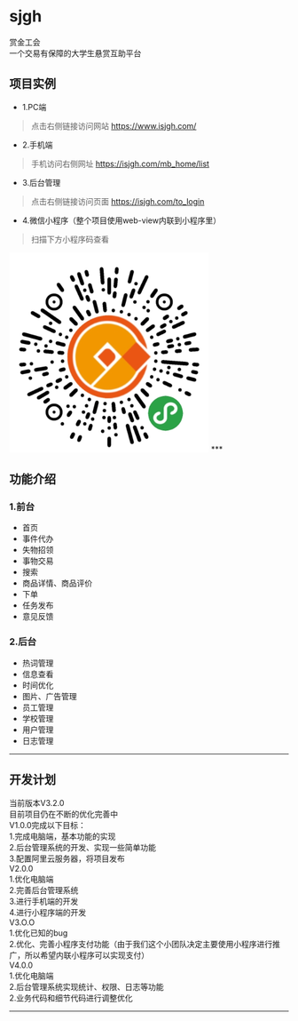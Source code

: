 # sjgh
赏金工会</br>
    一个交易有保障的大学生悬赏互助平台

## 项目实例
* 1.PC端
>   点击右侧链接访问网站  https://www.isjgh.com/
* 2.手机端
>   手机访问右侧网址  https://isjgh.com/mb_home/list
* 3.后台管理
>   点击右侧链接访问页面  https://isjgh.com/to_login  
* 4.微信小程序（整个项目使用web-view内联到小程序里）
>   扫描下方小程序码查看
<img src="https://github.com/wzdnh/sjgh/blob/master/sjgh/img/4~H)DIMNRB%7D%7B76YZ4%7BASL)3.png" />
***

## 功能介绍
### 1.前台
* 首页
* 事件代办
* 失物招领
* 事物交易
* 搜索
* 商品详情、商品评价
* 下单
* 任务发布
* 意见反馈
### 2.后台
* 热词管理
* 信息查看
* 时间优化
* 图片、广告管理
* 员工管理
* 学校管理
* 用户管理
* 日志管理
***

## 开发计划
当前版本V3.2.0</br>
目前项目仍在不断的优化完善中</br>
V1.0.0完成以下目标：</br>
    1.完成电脑端，基本功能的实现</br>
    2.后台管理系统的开发、实现一些简单功能</br>
    3.配置阿里云服务器，将项目发布</br>
V2.0.0</br>
    1.优化电脑端</br>
    2.完善后台管理系统</br>
    3.进行手机端的开发</br>
    4.进行小程序端的开发</br>
V3.O.O</br>
    1.优化已知的bug</br>
    2.优化、完善小程序支付功能（由于我们这个小团队决定主要使用小程序进行推广，所以希望内联小程序可以实现支付）</br>
V4.0.0</br>
    1.优化电脑端</br>
    2.后台管理系统实现统计、权限、日志等功能</br>
    2.业务代码和细节代码进行调整优化</br>
***





